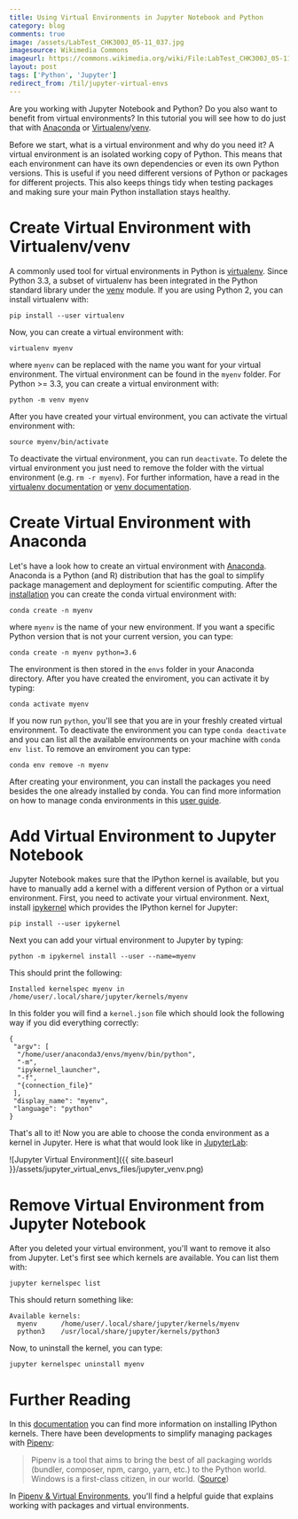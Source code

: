 ```yaml
---
title: Using Virtual Environments in Jupyter Notebook and Python
category: blog
comments: true
image: /assets/LabTest_CHK300J_05-11_037.jpg
imagesource: Wikimedia Commons
imageurl: https://commons.wikimedia.org/wiki/File:LabTest_CHK300J_05-11_037.jpg
layout: post
tags: ['Python', 'Jupyter']
redirect_from: /til/jupyter-virtual-envs
---
```


Are you working with Jupyter Notebook and Python? Do you also want to benefit from virtual environments? In this tutorial you will see how to do just that with [Anaconda](https://www.anaconda.com/) or [Virtualenv](https://virtualenv.pypa.io/en/latest/)/[venv](https://docs.python.org/3/library/venv.html).

Before we start, what is a virtual environment and why do you need it? A virtual environment is an isolated working copy of Python. This means that each environment can have its own dependencies or even its own Python versions. This is useful if you need different versions of Python or packages for different projects. This also keeps things tidy when testing packages and making sure your main Python installation stays healthy.

# Create Virtual Environment with Virtualenv/venv

A commonly used tool for virtual environments in Python is [virtualenv](https://virtualenv.pypa.io/en/latest/). Since Python 3.3, a subset of virtualenv has been integrated in the Python standard library under the [venv](https://docs.python.org/3/library/venv.html) module. If you are using Python 2, you can install virtualenv with:

    pip install --user virtualenv

Now, you can create a virtual environment with: 

    virtualenv myenv
    
where `myenv` can be replaced with the name you want for your virtual environment. The virtual environment can be found in the `myenv` folder. For Python >= 3.3, you can create a virtual environment with: 

    python -m venv myenv

After you have created your virtual environment, you can activate the virtual environment with:
    
    source myenv/bin/activate
    
To deactivate the virtual environment, you can run `deactivate`. To delete the virtual environment you just need to remove the folder with the virtual environment (e.g. `rm -r myenv`). For further information, have a read in the [virtualenv documentation](https://virtualenv.pypa.io/en/latest/) or [venv documentation](https://docs.python.org/3/library/venv.html).

# Create Virtual Environment with Anaconda

Let's have a look how to create an virtual environment with [Anaconda](https://www.anaconda.com/). Anaconda is a Python (and R) distribution that has the goal to simplify package management and deployment for scientific computing. After the [installation](https://www.anaconda.com/distribution/) you can create the conda virtual environment with:

    conda create -n myenv
    
where `myenv` is the name of your new environment. If you want a specific Python version that is not your current version, you can type:

    conda create -n myenv python=3.6
    
The environment is then stored in the `envs` folder in your Anaconda directory. After you have created the enviroment, you can activate it by typing:

    conda activate myenv
    
If you now run `python`, you'll see that you are in your freshly created virtual environment. To deactivate the environment you can type `conda deactivate` and you can list all the available environments on your machine with `conda env list`. To remove an enviroment you can type:

    conda env remove -n myenv

After creating your environment, you can install the packages you need besides the one already installed by conda. You can find more information on how to manage conda environments in this [user guide](https://conda.io/docs/user-guide/tasks/manage-environments.html).

# Add Virtual Environment to Jupyter Notebook

Jupyter Notebook makes sure that the IPython kernel is available, but you have to manually add a kernel with a different version of Python or a virtual environment. First, you need to activate your virtual environment. Next, install [ipykernel](https://github.com/ipython/ipykernel) which provides the IPython kernel for Jupyter:

    pip install --user ipykernel
    
Next you can add your virtual environment to Jupyter by typing:

    python -m ipykernel install --user --name=myenv

This should print the following:

    Installed kernelspec myenv in /home/user/.local/share/jupyter/kernels/myenv
    
In this folder you will find a `kernel.json` file which should look the following way if you did everything correctly:
    
    {
     "argv": [
      "/home/user/anaconda3/envs/myenv/bin/python",
      "-m",
      "ipykernel_launcher",
      "-f",
      "{connection_file}"
     ],
     "display_name": "myenv",
     "language": "python"
    }
    
That's all to it! Now you are able to choose the conda environment as a kernel in Jupyter. Here is what that would look like in [JupyterLab](https://jupyterlab.readthedocs.io/en/stable/):

![Jupyter Virtual Environment]({{ site.baseurl }}/assets/jupyter_virtual_envs_files/jupyter_venv.png)

# Remove Virtual Environment from Jupyter Notebook

After you deleted your virtual environment, you'll want to remove it also from Jupyter. Let's first see which kernels are available. You can list them with:

    jupyter kernelspec list
    
This should return something like:

    Available kernels:
      myenv      /home/user/.local/share/jupyter/kernels/myenv
      python3    /usr/local/share/jupyter/kernels/python3

Now, to uninstall the kernel, you can type:

    jupyter kernelspec uninstall myenv

# Further Reading

In this [documentation](https://ipython.readthedocs.io/en/stable/install/kernel_install.html) you can find more information on installing IPython kernels. There have been developments to simplify managing packages with [Pipenv](https://pipenv.readthedocs.io/en/latest/):

> Pipenv is a tool that aims to bring the best of all packaging worlds (bundler, composer, npm, cargo, yarn, etc.) to the Python world. Windows is a first-class citizen, in our world. ([Source](https://pipenv.readthedocs.io/en/latest/))

In [Pipenv & Virtual Environments](https://docs.python-guide.org/dev/virtualenvs/), you'll find a helpful guide that explains working with packages and virtual environments.